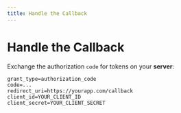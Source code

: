 ```yaml
---
title: Handle the Callback
---
```


# Handle the Callback

Exchange the authorization `code` for tokens on your **server**:

```http title="POST /oauth/token"
grant_type=authorization_code
code=...
redirect_uri=https://yourapp.com/callback
client_id=YOUR_CLIENT_ID
client_secret=YOUR_CLIENT_SECRET
```
